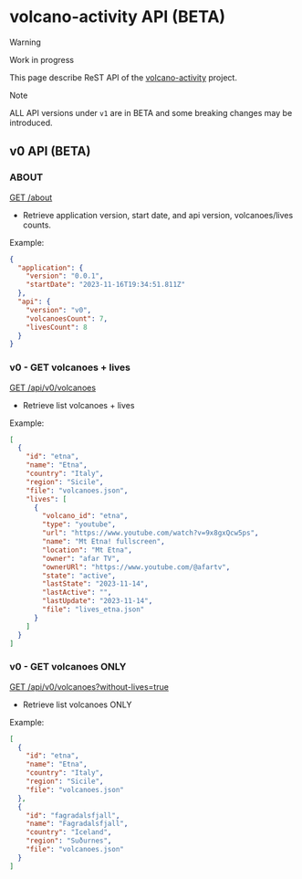 # volcano-activity API (BETA)

> [!WARNING]  
> Work in progress

This page describe ReST API of the [volcano-activity](./README.md) project.

> [!NOTE]  
> ALL API versions under `v1` are in BETA and some breaking changes may be introduced.

## v0 API (BETA)

### ABOUT

[GET /about](https://volcano.cyclic.app/about) 

- Retrieve application version, start date, and api version, volcanoes/lives counts.

Example:
````json
{
  "application": {
    "version": "0.0.1",
    "startDate": "2023-11-16T19:34:51.811Z"
  },
  "api": {
    "version": "v0",
    "volcanoesCount": 7,
    "livesCount": 8
  }
}
````

### v0 - GET volcanoes + lives

[GET /api/v0/volcanoes](https://volcano.cyclic.app/api/v0/volcanoes) 

- Retrieve list volcanoes + lives

Example:
````json
[
  {
    "id": "etna",
    "name": "Etna",
    "country": "Italy",
    "region": "Sicile",
    "file": "volcanoes.json",
    "lives": [
      {
        "volcano_id": "etna",
        "type": "youtube",
        "url": "https://www.youtube.com/watch?v=9x8gxQcw5ps",
        "name": "Mt Etna! fullscreen",
        "location": "Mt Etna",
        "owner": "afar TV",
        "ownerURl": "https://www.youtube.com/@afartv",
        "state": "active",
        "lastState": "2023-11-14",
        "lastActive": "",
        "lastUpdate": "2023-11-14",
        "file": "lives_etna.json"
      }
    ]
  }
]
````

### v0 - GET volcanoes ONLY
[GET /api/v0/volcanoes?without-lives=true](https://volcano.cyclic.app/api/v0/volcanoes?without-lives=true)

- Retrieve list volcanoes ONLY

Example:
````json
[
  {
    "id": "etna",
    "name": "Etna",
    "country": "Italy",
    "region": "Sicile",
    "file": "volcanoes.json"
  },
  {
    "id": "fagradalsfjall",
    "name": "Fagradalsfjall",
    "country": "Iceland",
    "region": "Suðurnes",
    "file": "volcanoes.json"
  }
]
````